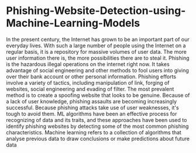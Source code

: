 # Phishing-Website-Detection-using-Machine-Learning-Models
In the present century, the Internet has grown to be an important part of our everyday lives. With such a large number of people using the Internet on a regular basis, it is a repository for massive volumes of user data. The more user information there is, the more possibilities there are to steal it. Phishing is the hazardous illegal operations on the internet right now. It takes advantage of social engineering and other methods to fool users into giving over their bank account or other personal information. Phishing efforts involve a variety of tactics, including manipulation of link, forging of websites, social engineering and evading of filter. The most prevalent method is to create a spoofing website that looks to be genuine. Because of a lack of user knowledge, phishing assaults are becoming increasingly successful. Because phishing attacks take use of user weaknesses, it's tough to avoid them.
ML algorithms have been an effective process for recognizing of data and its traits, and these approaches have been used to identify phishing websites by detecting some of the most common phishing characteristics. Machine learning refers to a collection of algorithms that analyse previous data to draw conclusions or make predictions about future data
